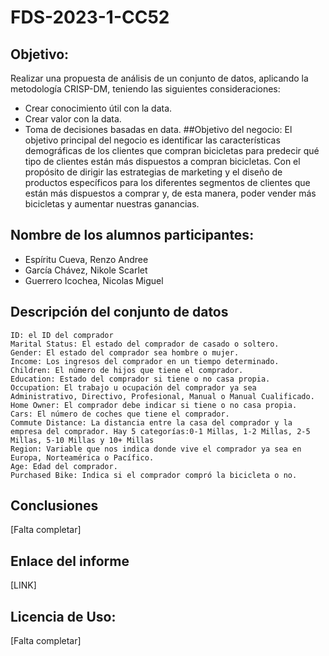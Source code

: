 # FDS-2023-1-CC52
## Objetivo:
Realizar una propuesta de análisis de un conjunto de datos, aplicando la metodología CRISP-DM, teniendo las siguientes consideraciones:
- Crear conocimiento útil con la data.
- Crear valor con la data.
- Toma de decisiones basadas en data.
##Objetivo del negocio:
El objetivo principal del negocio es identificar las características demográficas de los clientes que compran bicicletas para predecir qué tipo de clientes están más dispuestos a compran bicicletas. Con el propósito de dirigir las estrategias de marketing y el diseño de productos específicos para los diferentes segmentos de clientes que están más dispuestos a comprar y, de esta manera, poder vender más bicicletas y aumentar nuestras ganancias.  
## Nombre de los alumnos participantes:
- Espíritu Cueva, Renzo Andree
- García Chávez, Nikole Scarlet
- Guerrero Icochea, Nicolas Miguel 
## Descripción del conjunto de datos
    ID: el ID del comprador 
    Marital Status: El estado del comprador de casado o soltero. 
    Gender: El estado del comprador sea hombre o mujer. 
    Income: Los ingresos del comprador en un tiempo determinado. 
    Children: El número de hijos que tiene el comprador. 
    Education: Estado del comprador si tiene o no casa propia. 
    Occupation: El trabajo u ocupación del comprador ya sea Administrativo, Directivo, Profesional, Manual o Manual Cualificado. 
    Home Owner: El comprador debe indicar si tiene o no casa propia. 
    Cars: El número de coches que tiene el comprador. 
    Commute Distance: La distancia entre la casa del comprador y la empresa del comprador. Hay 5 categorías:0-1 Millas, 1-2 Millas, 2-5 Millas, 5-10 Millas y 10+ Millas 
    Region: Variable que nos indica donde vive el comprador ya sea en Europa, Norteamérica o Pacífico. 
    Age: Edad del comprador. 
    Purchased Bike: Indica si el comprador compró la bicicleta o no. 
## Conclusiones
[Falta completar]
## Enlace del informe
[LINK]
## Licencia de Uso:
[Falta completar]
